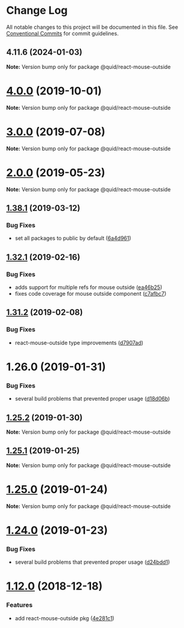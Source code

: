 # Change Log

All notable changes to this project will be documented in this file.
See [Conventional Commits](https://conventionalcommits.org) for commit guidelines.

## 4.11.6 (2024-01-03)

**Note:** Version bump only for package @quid/react-mouse-outside





# [4.0.0](https://github.com/quid/refraction/tree/master/packages/react-mouse-outside/compare/v3.3.5...v4.0.0) (2019-10-01)

**Note:** Version bump only for package @quid/react-mouse-outside





# [3.0.0](https://github.com/quid/refraction/tree/master/packages/react-mouse-outside/compare/v2.5.0...v3.0.0) (2019-07-08)

**Note:** Version bump only for package @quid/react-mouse-outside





# [2.0.0](https://github.com/quid/refraction/tree/master/packages/react-mouse-outside/compare/v1.40.1...v2.0.0) (2019-05-23)

**Note:** Version bump only for package @quid/react-mouse-outside





## [1.38.1](https://github.com/quid/refraction/tree/master/packages/react-mouse-outside/compare/v1.38.0...v1.38.1) (2019-03-12)


### Bug Fixes

* set all packages to public by default ([6a4d961](https://github.com/quid/refraction/tree/master/packages/react-mouse-outside/commit/6a4d961))





## [1.32.1](https://github.com/quid/refraction/tree/master/packages/react-mouse-outside/compare/v1.32.0...v1.32.1) (2019-02-16)


### Bug Fixes

* adds support for multiple refs for mouse outside ([ea46b25](https://github.com/quid/refraction/tree/master/packages/react-mouse-outside/commit/ea46b25))
* fixes code coverage for mouse outside component ([c7afbc7](https://github.com/quid/refraction/tree/master/packages/react-mouse-outside/commit/c7afbc7))





## [1.31.2](https://github.com/quid/refraction/tree/master/packages/react-mouse-outside/compare/v1.31.1...v1.31.2) (2019-02-08)


### Bug Fixes

* react-mouse-outside type improvements ([d7907ad](https://github.com/quid/refraction/tree/master/packages/react-mouse-outside/commit/d7907ad))





# 1.26.0 (2019-01-31)


### Bug Fixes

* several build problems that prevented proper usage ([d18d06b](https://github.com/quid/refraction/tree/master/packages/react-mouse-outside/commit/d18d06b))





## [1.25.2](https://github.com/quid/refraction/tree/master/packages/react-mouse-outside/compare/v1.25.1...v1.25.2) (2019-01-30)

**Note:** Version bump only for package @quid/react-mouse-outside





## [1.25.1](https://github.com/quid/refraction/compare/v1.25.0...v1.25.1) (2019-01-25)

**Note:** Version bump only for package @quid/react-mouse-outside





# [1.25.0](https://github.com/quid/refraction/compare/v1.24.1...v1.25.0) (2019-01-24)

**Note:** Version bump only for package @quid/react-mouse-outside





# [1.24.0](https://github.com/quid/refraction/compare/v1.23.0...v1.24.0) (2019-01-23)


### Bug Fixes

* several build problems that prevented proper usage ([d24bdd1](https://github.com/quid/refraction/commit/d24bdd1))





# [1.12.0](https://github.com/quid/refraction/compare/v1.11.0...v1.12.0) (2018-12-18)


### Features

* add react-mouse-outside pkg ([4e281c1](https://github.com/quid/refraction/commit/4e281c1))
